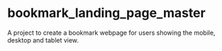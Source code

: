 # bookmark_landing_page_master
A project to create a bookmark webpage for users showing the mobile, desktop and tablet view.
